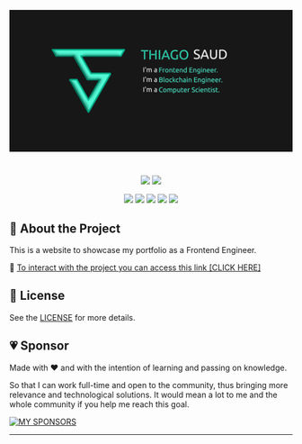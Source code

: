 ![SOCIAL PREVIEW](https://raw.githubusercontent.com/thiagosaud/thiagosaud.github.io/main/temp/imgs/social-preview.png 'THIAGO SAUD - DEV')

#

<p align="center">
  <img src="https://img.shields.io/github/stars/thiagosaud/thiagosaud.github.io?style=social" />
  <img src="https://img.shields.io/github/forks/thiagosaud/thiagosaud.github.io?style=social" />
</p>

<p align="center">
  <img src="https://img.shields.io/github/license/thiagosaud/thiagosaud.github.io?color=%2362df5e&logoColor=%2362df5e" />
  <img src="https://img.shields.io/github/sponsors/thiagosaud?color=%2362df5e&logoColor=%2362df5e" />
  <img src="https://img.shields.io/github/languages/count/thiagosaud/thiagosaud.github.io?color=%2362df5e&logoColor=%2362df5e" />
  <img src="https://img.shields.io/github/v/release/thiagosaud/thiagosaud.github.io?include_prereleases?color=%2362df5e&logoColor=%2362df5e" />
  <img src="https://img.shields.io/github/last-commit/thiagosaud/thiagosaud.github.io?color=%2362df5e&logoColor=%2362df5e" />
</p>

## :rocket: About the Project

This is a website to showcase my portfolio as a Frontend Engineer.

:link: [To interact with the project you can access this link [CLICK HERE]](https://thiagosaud.github.io/)

## :memo: License

See the [LICENSE](LICENSE) for more details.

## :heartpulse: Sponsor

Made with ♥ and with the intention of learning and passing on knowledge.

So that I can work full-time and open to the community, thus bringing more relevance and technological solutions. It would mean a lot to me and the whole community if you help me reach this goal.

[![MY SPONSORS](https://img.shields.io/static/v1?label=SPONSOR&message=CLICK&style=for-the-badge&logo=GitHubSponsors&color=EA4AAA)](https://github.com/sponsors/thiagosaud)

---
